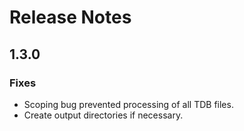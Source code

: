 # Release Notes

## 1.3.0

### Fixes

*   Scoping bug prevented processing of all TDB files.
*   Create output directories if necessary.
